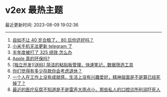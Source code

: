 # v2ex 最热主题

最近更新时间: 2023-08-09 19:02:36

--- 
1. [自如不让 40 岁合租了， 80 后你还好吗？](https://www.v2ex.com/t/963599) 
2. [小米手机无法更新 telegram 了](https://www.v2ex.com/t/963610) 
3. [半年度被打了 325 绩效,怎么办](https://www.v2ex.com/t/963630) 
4. [Apple 真的环保吗?](https://www.v2ex.com/t/963600) 
5. [[独立开发][送码] 简洁的粘贴板管理，快速笔记，数据筛选工具](https://www.v2ex.com/t/963587) 
6. [你们觉得有多少存款你会考虑退休？](https://www.v2ex.com/t/963565) 
7. [一个人在工作上没有成就感，生活上没有兴趣爱好，精神层面是不是算已经死掉了？](https://www.v2ex.com/t/963633) 
8. [最近的医疗反腐不知道是不是雷声大雨点小，那些私人的口腔诊所利润吓死人](https://www.v2ex.com/t/963643) 
